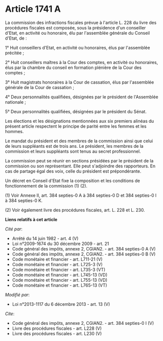 # Article 1741 A

La commission des infractions fiscales prévue à l'article L. 228 du livre des procédures fiscales est composée, sous la
présidence d'un conseiller d'Etat, en activité ou honoraire, élu par l'assemblée générale du Conseil d'Etat, de : 

1° Huit conseillers d'Etat, en activité ou honoraires, élus par l'assemblée précitée ; 

2° Huit conseillers maîtres à la Cour des comptes, en activité ou honoraires, élus par la chambre du conseil en formation
plénière de la Cour des comptes ; 

3° Huit magistrats honoraires à la Cour de cassation, élus par l'assemblée générale de la Cour de cassation ; 

4° Deux personnalités qualifiées, désignées par le président de l'Assemblée nationale ; 

5° Deux personnalités qualifiées, désignées par le président du Sénat. 

Les élections et les désignations mentionnées aux six premiers alinéas du présent article respectent le principe de parité
entre les femmes et les hommes. 

Le mandat du président et des membres de la commission ainsi que celui de leurs suppléants est de trois ans. Le président,
les membres de la commission et leurs suppléants sont tenus au secret professionnel. 

La commission peut se réunir en sections présidées par le président de la commission ou son représentant. Elle peut
s'adjoindre des rapporteurs. En cas de partage égal des voix, celle du président est prépondérante. 

Un décret en Conseil d'Etat fixe la composition et les conditions de fonctionnement de la commission (1) (2). 

(1) Voir Annexe II, art. 384 septies-0 A à 384 septies-0 D et 384 septies-0 I à 384 septies-0 K. 

(2) Voir également livre des procédures fiscales, art. L. 228 et L. 230.

**Liens relatifs à cet article**

_Cité par_:

  - Arrêté du 14 juin 1982 - art. 4 (V)
  - Loi n°2009-1674 du 30 décembre 2009 - art. 21
  - Code général des impôts, annexe 2, CGIAN2. - art. 384 septies-0 A (V)
  - Code général des impôts, annexe 2, CGIAN2. - art. 384 septies-0 B (V)
  - Code monétaire et financier - art. L711-21 (V)
  - Code monétaire et financier - art. L725-3 (V)
  - Code monétaire et financier - art. L735-3 (VT)
  - Code monétaire et financier - art. L745-13 (VD)
  - Code monétaire et financier - art. L755-13 (VD)
  - Code monétaire et financier - art. L765-13 (VT)

_Modifié par_:

  - Loi n°2013-1117 du 6 décembre 2013 - art. 13 (V)

_Cite_:

  - Code général des impôts, annexe 2, CGIAN2. - art. 384 septies-0 I (V)
  - Livre des procédures fiscales - art. L228 (V)
  - Livre des procédures fiscales - art. L230 (V)
